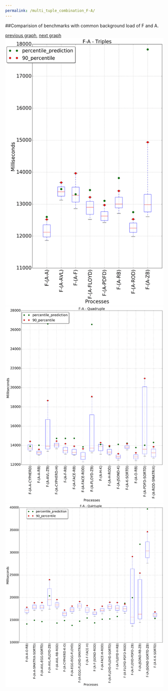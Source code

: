 ```yaml
---
permalink: /multi_tuple_combination_F-A/
---
```


##Comparision of benchmarks with common background load of F and A.

[previous graph](../multi_tuple_combination_F-AVL/), [next graph](../multi_tuple_combination_F-CYPHERD/)
![graph figure](./images/triple/F/F-A_box.png)![graph figure](./images/quadruple/F/F-A_box.png)![graph figure](./images/quintuple/F/F-A_box.png)